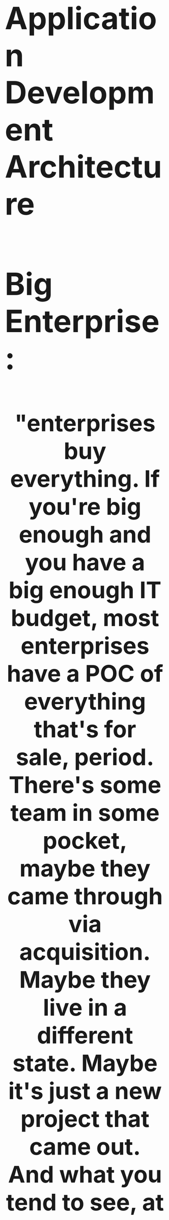<font size="16">
 
# Application Development Architecture

# Big Enterprise:
## <p align="center"> <b> "enterprises buy everything. If you're big enough and you have a big enough IT budget, most enterprises have a POC of everything that's for sale, period. There's some team in some pocket, maybe they came through via acquisition. Maybe they live in a different state. Maybe it's just a new project that came out. And what you tend to see, at least from my experiences, if I walk into a typical enterprise, they may tell me something like, "Hey, we have a POC, a Pivotal Cloud Foundry, OpenShift, and we want some of that new thing that we just saw from you guys. How do we get a POC going?" </b> </p> [- Kelsey Hightower, principal developer advocate at Google](https://www.lastweekinaws.com/podcast/screaming-in-the-cloud/the-staying-power-of-kubernetes-with-kelsey-hightower/)

Big-O, Know Thy Complexities!
1. Software: Greenfield, Brownfield, An analogy https://brownfieldlistings.com/market-taxonomy
2. Legacy: "it makes actual money"
3. Cloud: Early days

## Improvements: 
[![Systems Thinking](https://github.com/ankumar/Architecture/blob/master/images/Russell%20Ackoff.png)](https://www.youtube.com/watch?v=OqEeIG8aPPk "Dr. Russell Ackoff")
## <p align="center"><b>Systems Thinking: "If we have a system of improvement that’s directed at improving the parts taken separately, you can be absolutely sure that the performance of the whole will not be improved. The performance of a system depends on how the parts fit, not how they act taken separately.” <b>- Dr. Russell Ackoff.</b></p>
  
![](https://github.com/ankumar/Architecture/blob/master/images/wardley.jpeg)

"Anything is possible for a company when its culture is about listening, learning, and harnessing individual passions and talents to the company’s mission." - Satya Nadella

"One of the biggest tragedies in modern organisation design is the separation of tech and business. A big part of the role of technical leader and architect is to break down these barriers" - Martin Fowler, O’Reilly Software Arhitecture Conference

"Changing technology is (comparatively) easy compared to changing culture" / "Culture needs to change as our tech approaches change, but we’ve got to be patient, empathetic and realistic "

## **1. Technology needs to be embedded in the Business not external to it or merely aligned with it**
         - Work backwards from Customer/Business outcomes
         - Build closed loop systems to optimize for continual Improvements & Learning
         - Technology Commoditization
## **2. Focus on core value vs plumbing:**
         - Business mapped into technologies that underpin the delivery of that core value 
         - Seeing Custom & Commodity technologies in the value chain
         - Custom to Commodity & Viceversa to increase the value delivery for lower cost

## Architecture is about **Systems Thinking** including People, Process and Technology; synthesis of multiple perspectives, including social dynamics, domain-driven design, business models, and software architecture. It's not about code, and it's not a synonym for "software architecture":
### 1. Apps 
- Services: Stateless & Stateful
- State: Stores & Storage
### 2. Data Catalog
- Streams & Tables
- Database
- Data Warehouse
- Data Lake
![](https://github.com/ankumar/Architecture/blob/master/images/Kotter%208%20Steps.jpeg?w=90&q=90) ![](https://github.com/ankumar/Architecture/blob/master/images/Kotter%208%20Steps2.jpeg?w=90&q=90)
### > Delivery & Operations, As a Service
### > Hiding Distributed systems complexity, Devs to focus on Business logic
### > Value of Data & Quality, Business models around data
### > Open source best practices, Inner Sourcing
---

## 1. Services 
* Designing Modularity & Interfaces
* Decomposing an Application into Services & APIs

![](https://github.com/ankumar/Architecture/blob/master/images/Microservices1.jpg)

[Microservices](https://www.youtube.com/watch?v=wgdBVIX9ifA) - also known as the microservice architecture - is an architectural style that structures an application as a collection of services that are

**1. Highly maintainable & testable** <br>
**2. Loosely coupled** <br>
**3. Independently deployable** <br>
**4. Organized around business capabilities** <br>
**5. Owned by a small team**<br>
![](https://images.ctfassets.net/ro61k101ee59/2bmS9TVlJc5einK9YLBY3V/992367961e649dd0343a3486616601fd/Image-1.png?w=1348&q=90)
<p align="center"> <a href="https://monzo.com/blog/we-built-network-isolation-for-1-500-services">Modern Bank, Monzo: 1,500+ services</a> </p>

## <p align="center"> "APIs are forever, code is not..." - Mike Amundsen </p>
## **There isn't a concrete, well-defined algorithm for decomposing a system into services. As with much of software development, it's something of an art. If you decompose a system incorrectly, we have a distributed monolith, a system consisting of coupled services that must be deployed together. A distributed monolith has the drawbacks of both the monolithic and the Microservices architectures.**

## > Devs to focus on Business logic, Hiding Distributed systems complexity, Examples:
* https://cloud.google.com/run/
* https://dapr.io/
* https://oam.dev/

## 2. Data

### Data powers new innovations, improvements in customer experience, and efficiency. Small advantage in data and algorithms result in increased customers/business success which in turn results in more data. This virtuous cycle due to positive feedback loop amplifies a company's competitive advantage, making data one of the key ingredients in building companies that have Increasing Returns instead of commonly seen Decreasing Returns.

![](https://miro.medium.com/max/1372/1*zOp70MCQ-uhaS7lUVAhATA.png)

### Advances in machine learning (ML) over the last decade have opened up a radically new approach to building software systems. Dubbed [“Software 2.0”](https://medium.com/@karpathy/software-2-0-a64152b37c35), this approach focuses on training models to learn from data instead of explicitly writing code for the required behavior. 

## <p align="center"> <b> "In traditional software engineering, or Software 1.0, a program’s functionality is defined via code as dictated by a human. In the age of machine learning, we are increasingly observing Software 2.0 systems, where a program’s functionality is defined by the weights of neural networks as dictated by the data. You wouldn’t trust a piece of human-written code that hasn’t ever been debugged or tested, so why shouldn’t our data receive the same treatment now that it’s a first-class citizen in so many real-world systems?"

## > Data Validation 
Data quality problem categories:
- Data creation
- Data labelling
- Data manipulation
- Data quality evaluation
## > Software Engineering Practices, Examples:
* https://algorithmia.com/enterprise
* https://algorithmia.com/blog/introducing-github-source-code-management-for-algorithmia
</b> </p>

## 3. Open Source
## - “if you want to go fast go alone, but if you want to go far, go together”
## - " "new model" is a big increase in end user corporations contributing to and producing their own open source projects. That's where the resources are coming from, and it's part of the success of Netflix, Capital One, Lyft, Airbnb that is spreading. ” <p align="right"><b>- Adrian Cockcroft, VP Cloud architecture strategy at Amazon Web Services</b></p>
## <p> <b>- Cloud would not have been possible without open source</b> </p>
## - Developers - Over 1.3 million first time contributors joined the open source community
* [2019 Octoverse report](https://octoverse.github.com/)
* [2018 Octoverse report](https://octoverse.github.com/2018/)
## - Community & Company Driven [Projects](https://www.linuxfoundation.org/projects/)
## - Open [Governance](https://github.com/cncf/toc/), Stewardship & [Principles](https://github.com/cncf/toc/blob/master/PRINCIPLES.md#toc-operating-principles)
[![It's not a race if we're all on the same team](https://github.com/ankumar/Architecture/blob/master/images/Kelsey%20Hightower.png)](https://www.youtube.com/watch?v=jiaLsxjBeOQ "Kelsey Hightower, Staff Developer Advocate, Google")
### <p align="center"> "This is one of the best keynotes I've ever seen. *Allergies* - it's not a race it's a marathon, ........... it's not a race if we're all on the same team" </p>

## > [Inner Sourcing - Open source best practices within organization](https://github.com/InnerSourceCommons/InnerSourcePatterns)

## 4. Cloud Computing
## - On the future of @Kubernetesio “We'll enter another phase where you'll build a platform on top of Kubernetes, but it won't be worth mentioning that Kubernetes is underneath. People will be more interested in the thing above.”
|Characteristics|Developer Productivity|
|------------------------| ---------------------------------------------------------------------------------------------|
| **On-demand self-service** | A consumer can unilaterally provision computing capabilities, such as server time and network storage, as needed automatically without requiring human interaction |
|**Broad network access**|Capabilities are available over the network and accessed through standard mechanisms|
|**Resource pooling**|The provider’s computing resources are pooled to serve multiple consumers using a multi-tenant model, with different physical and virtual resources dynamically|
|**Rapid elasticity**|Capabilities can be elastically provisioned and released to scale rapidly outward and inward with demand|
|**Measured service**|Cloud systems automatically control and optimize resource use by leveraging a metering capability (typically per-per-use)|

![](https://github.com/ankumar/Architecture/blob/master/images/CNCF.png)<p align="center"> </p>
[![Opensource's value and collaborating with cloud vendors](https://github.com/ankumar/Architecture/blob/master/images/databricks-opensource.png)](https://dbricks.co/ex200221a, "")
### <p align="right"><b>- Ali Ghodsi, Co-founder & CEO at data science, big data processing and machine learning company Databricks.</b></p>

## > [Service Model - SaaS](https://nvlpubs.nist.gov/nistpubs/Legacy/SP/nistspecialpublication800-145.pdf)
#
## [> Learning Stuff...](https://github.com/ankumar/Architecture/blob/master/Patterns/Stuff.md)
</font>
